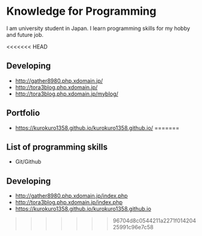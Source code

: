 # Knowledge for Programming

  I am university student in Japan. I learn programming skills for my hobby and future job. 

<<<<<<< HEAD
## Developing
- http://gather8980.php.xdomain.jp/
- http://tora3blog.php.xdomain.jp/
- http://tora3blog.php.xdomain.jp/myblog/
## Portfolio
- https://kurokuro1358.github.io/kurokuro1358.github.io/
=======
## List of programming skills
- Git/Github

## Developing
- http://gather8980.php.xdomain.jp/index.php
- http://tora3blog.php.xdomain.jp/index.php
- https://kurokuro1358.github.io/kurokuro1358.github.io
>>>>>>> 96704d8c0544211a2271f01420425991c96e7c58
